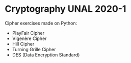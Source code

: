 # Cryptography UNAL 2020-1
Cipher exercises made on Python:

* PlayFair Cipher
* Vigenère Cipher
* Hill Cipher
* Turning Grille Cipher
* DES (Data Encryption Standard)
